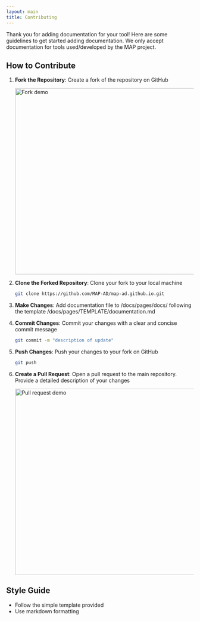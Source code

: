 ```yaml
---
layout: main
title: Contributing
---
```


Thank you for adding documentation for your tool! Here are some guidelines to get started adding documentation. We only accept documentation for tools used/developed by the MAP project.

## How to Contribute

1. **Fork the Repository**: Create a fork of the repository on GitHub

    <img src="/assets/img/fork.jpg" width="500px" alt="Fork demo" />  


2. **Clone the Forked Repository**: Clone your fork to your local machine

    ```sh
    git clone https://github.com/MAP-AD/map-ad.github.io.git
    ```

3. **Make Changes**: Add documentation file to /docs/pages/docs/ following the template /docs/pages/TEMPLATE/documentation.md

4. **Commit Changes**: Commit your changes with a clear and concise commit message

    ```sh
    git commit -m "description of update"
    ```

5. **Push Changes**: Push your changes to your fork on GitHub

    ```sh
    git push
    ```

6. **Create a Pull Request**: Open a pull request to the main repository. Provide a detailed description of your changes

    <img src="/assets/img/PR.jpg" width="500px" alt="Pull request demo" />  


## Style Guide

- Follow the simple template provided
- Use markdown formatting

